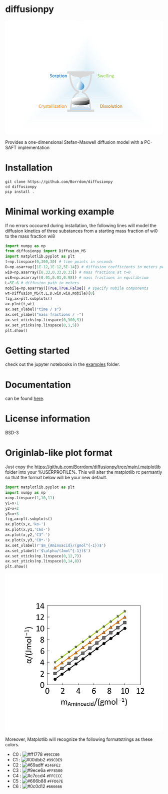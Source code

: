 # diffusionpy

![alt text](https://github.com/Borrdom/diffusionpy/blob/main/PyFusion.png?raw=true)

Provides a one-dimensional Stefan-Maxwell diffusion model with a PC-SAFT implementation

# Installation
```console
git clone https://github.com/Borrdom/diffusionpy
cd diffusionpy
pip install .
```
# Minimal working example

If no errors occoured during installation, the following lines will model the diffusion kinetics of three substances from a starting mass fraction of wi0 to the mass fraction wi8
```python
import numpy as np
from diffusionpy import Diffusion_MS
import matplotlib.pyplot as plt
t=np.linspace(0,300,30) # time points in seconds
D=np.asarray([1E-12,1E-12,5E-14]) # diffusion coefficients in meters per second
wi0=np.asarray([0.33,0.33,0.33]) # mass fractions at t=0
wi8=np.asarray([0.01,0.01,0.98]) # mass fractions in equilibrium
L=5E-6 # diffusion path in meters
mobile=np.asarray([True,True,False]) # specify mobile components
wt=Diffusion_MS(t,L,D,wi0,wi8,mobile)[0]
fig,ax=plt.subplots()
ax.plot(t,wt)
ax.set_xlabel("time / s") 
ax.set_ylabel("mass fractions / -") 
ax.set_xticks(np.linspace(0,300,5))
ax.set_yticks(np.linspace(0,1,5))
plt.show()
```

# Getting started
check out the jupyter notebooks in the [examples](https://github.com/Borrdom/diffusionpy/tree/main/examples_notebooks) folder.


# Documentation
can be found [here](https://github.com/Borrdom/diffusionpy/tree/main/docs/html/index.html).

# License information

BSD-3

# Originlab-like plot format 

Just copy the https://github.com/Borrdom/diffusionpy/tree/main/.matplotlib folder into your %USERPROFILE%. This will alter the matplotlib rc permantly so that the format below will be your new default. 

```python
import matplotlib.pyplot as plt
import numpy as np
x=np.linspace(1,10,11)
y1=x+1
y2=x+2
y3=x+3
fig,ax=plt.subplots()
ax.plot(x,x,'ko-')
ax.plot(x,y1,'C6s-')
ax.plot(x,y2,'C3^-')
ax.plot(x,y3,'C0*-')
ax.set_xlabel(r'$m_{Aminoacid}/(gmol^{-1})$')
ax.set_ylabel(r'$\alpha/(Jmol^{-1})$')
ax.set_xticks(np.linspace(0,12,7))
ax.set_yticks(np.linspace(0,14,8))
plt.show()
```
![alt text](https://github.com/Borrdom/diffusionpy/blob/main/originlike.png?raw=true)

Moreover, Matplotlib will recognize the following formatstrings as these colors.


- C0 : ![#ff1778](https://via.placeholder.com/15/99CC00/000000?text=+) `#99CC00`
- C1 : ![#00dbb2](https://via.placeholder.com/15/99CDE9/000000?text=+) `#99CDE9`
- C2 : ![#69adff](https://via.placeholder.com/15/246FE2/000000?text=+) `#246FE2`
- C3 : ![#9ece6a](https://via.placeholder.com/15/FF8500/000000?text=+) `#FF8500`
- C4 : ![#c7ccd4](https://via.placeholder.com/15/FFCCCC/000000?text=+) `#FFCCCC`
- C5 : ![#666b88](https://via.placeholder.com/15/FFD67E/000000?text=+) `#FFD67E`
- C6 : ![#0c0d12](https://via.placeholder.com/15/666666/000000?text=+) `#666666`

